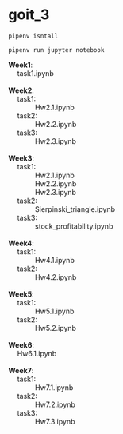 # goit_3
```
pipenv isntall
```
```
pipenv run jupyter notebook
````


**Week1**: \
&emsp; task1.ipynb\
  \
**Week2**: \
&emsp; task1: \
&emsp; &emsp;  &emsp; Hw2.1.ipynb \
&emsp; task2: \
&emsp; &emsp;  &emsp; Hw2.2.ipynb \
&emsp; task3: \
&emsp; &emsp;  &emsp;  Hw2.3.ipynb \
\
**Week3**:\
&emsp; task1: \
&emsp; &emsp;  &emsp; Hw2.1.ipynb \
&emsp; &emsp;  &emsp; Hw2.2.ipynb \
&emsp; &emsp; &emsp; Hw2.3.ipynb \
&emsp; task2: \
&emsp; &emsp;  &emsp; Sierpinski_triangle.ipynb \
&emsp; task3: \
&emsp; &emsp;  &emsp; stock_profitability.ipynb\
\
**Week4**:\
&emsp; task1: \
&emsp; &emsp;  &emsp; Hw4.1.ipynb \
&emsp; task2: \
&emsp; &emsp;  &emsp; Hw4.2.ipynb \
\
**Week5**:\
&emsp; task1: \
&emsp; &emsp;  &emsp; Hw5.1.ipynb \
&emsp; task2: \
&emsp; &emsp;  &emsp; Hw5.2.ipynb \
\
**Week6**: \
&emsp; Hw6.1.ipynb\
\
**Week7**: \
&emsp; task1: \
&emsp; &emsp;  &emsp; Hw7.1.ipynb \
&emsp; task2: \
&emsp; &emsp;  &emsp; Hw7.2.ipynb \
&emsp; task3: \
&emsp; &emsp;  &emsp; Hw7.3.ipynb 
